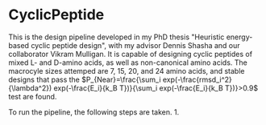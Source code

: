 # CyclicPeptide
This is the design pipeline developed in my PhD thesis "Heuristic energy-based cyclic peptide design", with my advisor Dennis Shasha and our collaborator Vikram Mulligan. It is capable of designing cyclic peptides of mixed L- and D-amino acids, as well as non-canonical amino acids. The macrocyle sizes attemped are 7, 15, 20, and 24 amino acids, and stable designs that pass the $P_{Near}=\frac{\sum_i exp(-\frac{rmsd_i^2}{\lambda^2}) exp(-\frac{E_i}{k_B T})}{\sum_i exp(-\frac{E_i}{k_B T})}>0.9$ test are found.

To run the pipeline, the following steps are taken.
1. 
